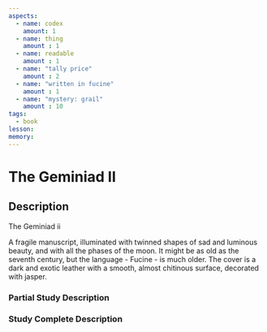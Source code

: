 ```yaml
---
aspects: 
  - name: codex
    amount: 1
  - name: thing
    amount : 1
  - name: readable
    amount : 1
  - name: "tally price"
    amount : 2
  - name: "written in fucine"
    amount : 1
  - name: "mystery: grail"
    amount : 10
tags:
  - book
lesson: 
memory: 
---
```


# The Geminiad II

## Description
The Geminiad ii

A fragile manuscript, illuminated with twinned shapes of sad and luminous beauty, and with all the phases of the moon. It might be as old as the seventh century, but the language - Fucine - is much older. The cover is a dark and exotic leather with a smooth, almost chitinous surface, decorated with jasper.
### Partial Study Description

### Study Complete Description
